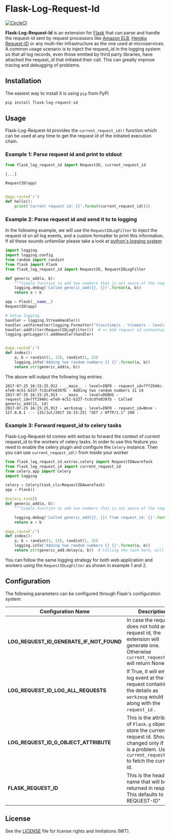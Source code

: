 
# Flask-Log-Request-Id

[![CircleCI](https://img.shields.io/circleci/project/github/Workable/flask-log-request-id.svg)](https://circleci.com/gh/Workable/flask-log-request-id)

**Flask-Log-Request-Id** is an extension for [Flask](http://flask.pocoo.org/) that can parse and handle the
request-id sent by request processors like [Amazon ELB](http://docs.aws.amazon.com/elasticloadbalancing/latest/application/load-balancer-request-tracing.html),
[Heroku Request-ID](https://devcenter.heroku.com/articles/http-request-id) or any multi-tier infrastructure as the one used
at microservices. A common usage scenario is to inject the request_id in the logging system so that all log records,
even those emitted by third party libraries, have attached the request_id that initiated their call. This can
greatly improve tracing and debugging of problems.

## Installation

The easiest way to install it is using ``pip`` from PyPI

```bash
pip install flask-log-request-id
```

## Usage

Flask-Log-Request-Id provides the `current_request_id()` function which can be used at any time to get the request
id of the initiated execution chain.


### Example 1: Parse request id and print to stdout
```python
from flask_log_request_id import RequestID, current_request_id

[...]

RequestID(app)


@app.route('/')
def hello():
    print('Current request id: {}'.format(current_request_id()))
```


### Example 2: Parse request id and send it to to logging

In the following example, we will use the `RequestIDLogFilter` to inject the request id on all log events, and
a custom formatter to print this information. If all these sounds unfamiliar please take a look at [python's logging
system](https://docs.python.org/3/library/logging.html)


```python
import logging
import logging.config
from random import randint
from flask import Flask
from flask_log_request_id import RequestID, RequestIDLogFilter

def generic_add(a, b):
    """Simple function to add two numbers that is not aware of the request id"""
    logging.debug('Called generic_add({}, {})'.format(a, b))
    return a + b

app = Flask(__name__)
RequestID(app)

# Setup logging
handler = logging.StreamHandler()
handler.setFormatter(logging.Formatter("%(asctime)s - %(name)s - level=%(levelname)s - request_id=%(request_id)s - %(message)s"))
handler.addFilter(RequestIDLogFilter())  # << Add request id contextual filter
logging.getLogger().addHandler(handler)


@app.route('/')
def index():
    a, b = randint(1, 15), randint(1, 15)
    logging.info('Adding two random numbers {} {}'.format(a, b))
    return str(generic_add(a, b))
```

The above will output the following log entries:

```
2017-07-25 16:15:25,912 - __main__ - level=INFO - request_id=7ff2946c-efe0-4c51-b337-fcdcdfe8397b - Adding two random numbers 11 14
2017-07-25 16:15:25,913 - __main__ - level=DEBUG - request_id=7ff2946c-efe0-4c51-b337-fcdcdfe8397b - Called generic_add(11, 14)
2017-07-25 16:15:25,913 - werkzeug - level=INFO - request_id=None - 127.0.0.1 - - [25/Jul/2017 16:15:25] "GET / HTTP/1.1" 200 -
```

### Example 3: Forward request_id to celery tasks

Flask-Log-Request-Id comes with extras to forward the context of current request_id to the workers of celery tasks.
In order to use this feature you need to enable the celery plugin and configure the `Celery` instance. Then you can
use `current_request_id()` from inside your worker

```python
from flask_log_request_id.extras.celery import RequestIDAwareTask
from flask_log_request_id import current_request_id
from celery.app import Celery
import logging

celery = Celery(task_cls=RequestIDAwareTask)
app = Flask()

@celery.task()
def generic_add(a, b):
    """Simple function to add two numbers that is not aware of the request id"""

    logging.debug('Called generic_add({}, {}) from request_id: {}'.format(a, b, current_request_id()))
    return a + b

@app.route('/')
def index():
    a, b = randint(1, 15), randint(1, 15)
    logging.info('Adding two random numbers {} {}'.format(a, b))
    return str(generic_add.delay(a, b))  # Calling the task here, will forward the request id to the workers
```

You can follow the same logging strategy for both web application and workers using the `RequestIDLogFilter` as shown in
example 1 and 2.

## Configuration

The following parameters can be configured through Flask's configuration system:

| Configuration Name | Description |
| ------------------ | ----------- |
| **LOG_REQUEST_ID_GENERATE_IF_NOT_FOUND**| In case the request does not hold any request id, the extension will generate one. Otherwise `current_request_id` will return None. |
| **LOG_REQUEST_ID_LOG_ALL_REQUESTS** | If True, it will emit a log event at the request containing all the details as `werkzeug` would done along with the `request_id` . |
| **LOG_REQUEST_ID_G_OBJECT_ATTRIBUTE** | This is the attribute of `Flask.g` object to store the current request id. Should be changed only if there is a problem. Use `current_request_id()` to fetch the current id. |
| **FLASK_REQUEST_ID** | This is the header name that will be returned in response. This defaults to "X-REQUEST-ID" |

## License

See the [LICENSE](LICENSE.md) file for license rights and limitations (MIT).
